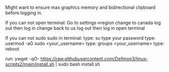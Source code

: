 
Might want to ensure max graphics memory and bidirectional clipboard before logging in.


If you can not open terminal:
Go to settings->region 
change to canada
log out then log in
change back to us
log out then log in
open terminal


If you can not sudo  sudo in terminal:
type: su
type your password
type: usermod -aG sudo <your_username>
type: groups <your_username>
type: reboot

run:
ywget -qO- https://raw.githubusercontent.com/Defmon3/linux-scripts2/main/install.sh | sudo bash install.sh